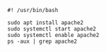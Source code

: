 	#! /usr/bin/bash
		
	sudo apt install apache2
	sudo systemctl start apache2
	sudo systemctl enable apache2
	ps -aux | grep apache2

